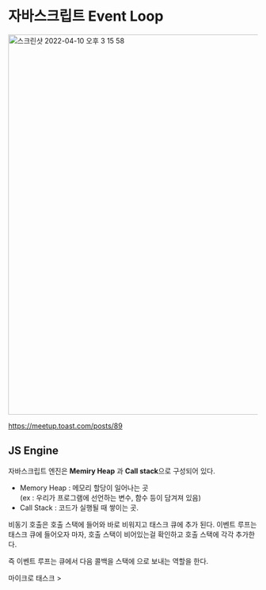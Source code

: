 # 자바스크립트 Event Loop
<img width="767" alt="스크린샷 2022-04-10 오후 3 15 58" src="https://user-images.githubusercontent.com/56018469/162605082-f210a5b8-fd95-465b-9f1f-65ca24650a7c.png">

https://meetup.toast.com/posts/89
## JS Engine 

자바스크립트 엔진은 <strong>Memiry Heap</strong> 과 <strong>Call stack</strong>으로 구성되어 있다. 

* Memory Heap : 메모리 할당이 일어나는 곳<br> (ex : 우리가 프로그램에 선언하는 변수, 함수 등이 담겨져 있음)
* Call Stack : 코드가 실행될 때 쌓이는 곳. 


비동기 호출은 호출 스택에 들어와 바로 비워지고 태스크 큐에 추가 된다. 이벤트 루프는 태스크 큐에 들어오자 마자, 호출 스택이 비어있는걸 확인하고 호출 스택에 각각 추가한다.

즉 이벤트 루프는 큐에서 다음 콜백을 스택에 으로 보내는 역할을 한다.

마이크로 태스크 > 